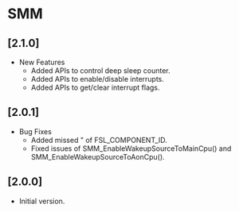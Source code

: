 # SMM

## [2.1.0]

- New Features
    - Added APIs to control deep sleep counter.
    - Added APIs to enable/disable interrupts.
    - Added APIs to get/clear interrupt flags.

## [2.0.1]

- Bug Fixes
    - Added missed " of FSL_COMPONENT_ID.
    - Fixed issues of SMM_EnableWakeupSourceToMainCpu() and SMM_EnableWakeupSourceToAonCpu().

## [2.0.0]

- Initial version.
